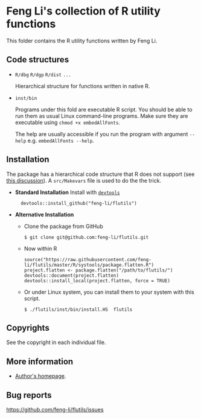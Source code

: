 Feng Li's collection of R utility functions
===========================================

  This folder contains the R utility functions written by Feng Li.

Code structures
---------------

* `R/dbg` `R/dgp` `R/dist` `...`

    Hierarchical structure for functions written in native R.

* `inst/bin`

  Programs under this fold are executable R script. You should be able to run them as
  usual Linux command-line programs. Make sure they are executable using `chmod +x
  embedAllFonts`.

  The help are usually accessible if you run the program with argument `--help`
  e.g. `embedAllFonts --help`.


Installation
------------

The package has a hierarchical code structure that R does not support (see [this
discussion](https://bugs.r-project.org/bugzilla/show_bug.cgi?id=17258)). A `src/Makevars`
file is used to do the the trick.

- **Standard Installation** Install with
  [`devtools`](https://cran.r-project.org/web/packages/devtools/)

 
        devtools::install_github("feng-li/flutils")
 

- **Alternative Installation**

    - Clone the package from GitHub
 
          $ git clone git@github.com:feng-li/flutils.git
 
    - Now within R

 
          source("https://raw.githubusercontent.com/feng-li/flutils/master/R/systools/package.flatten.R")
          project.flatten <- package.flatten("/path/to/flutils/")
          devtools::document(project.flatten)
          devtools::install_local(project.flatten, force = TRUE)
 
    - Or under Linux system, you can install them to your system with this script.

  
          $ ./flutils/inst/bin/install.HS  flutils
 

Copyrights
----------

  See the copyright in each individual file.

More information
----------------

* [Author's homepage](http://feng.li/).



Bug reports
-----------

  https://github.com/feng-li/flutils/issues
